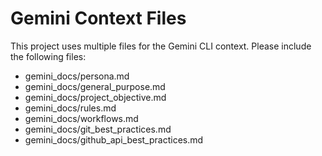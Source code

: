 # Gemini Context Files

This project uses multiple files for the Gemini CLI context. Please include the following files:

- gemini_docs/persona.md
- gemini_docs/general_purpose.md
- gemini_docs/project_objective.md
- gemini_docs/rules.md
- gemini_docs/workflows.md
- gemini_docs/git_best_practices.md
- gemini_docs/github_api_best_practices.md
